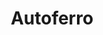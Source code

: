 ---
title: "Autoferro"
url: /ciudad-autonoma-de-buenos-aires/autoferro-avenida-cabildo/
shop: coche
---